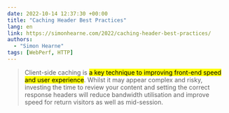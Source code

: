 ```yaml
---
date: 2022-10-14 12:37:30 +00:00
title: "Caching Header Best Practices"
lang: en
link: https://simonhearne.com/2022/caching-header-best-practices/
authors:
  - "Simon Hearne"
tags: [WebPerf, HTTP]
---
```


> Client-side caching is <mark>a key technique to improving front-end speed and user experience</mark>. Whilst it may appear complex and risky, investing the time to review your content and setting the correct response headers will reduce bandwidth utilisation and improve speed for return visitors as well as mid-session.
